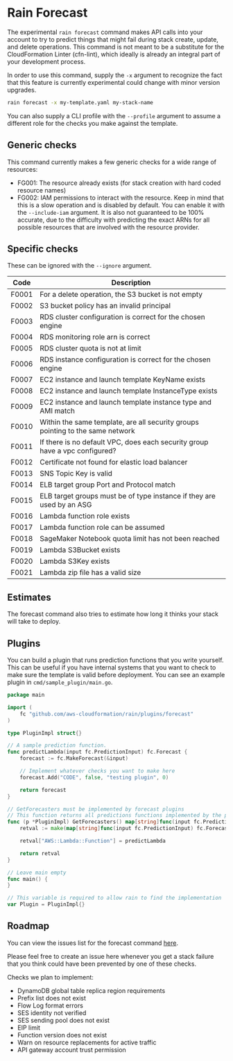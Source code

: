 # Rain Forecast

The experimental `rain forecast` command makes API calls into your account to
try to predict things that might fail during stack create, update, and delete
operations. This command is not meant to be a substitute for the CloudFormation
Linter (cfn-lint), which ideally is already an integral part of your
development process.

In order to use this command, supply the `-x` argument to recognize the fact
that this feature is currently experimental could change with minor version
upgrades.

```sh 
rain forecast -x my-template.yaml my-stack-name 
```

You can also supply a CLI profile with the `--profile` argument to assume a
different role for the checks you make against the template.

## Generic checks

This command currently makes a few generic checks for a wide range of
resources:

- FG001: The resource already exists (for stack creation with hard coded resource
  names)
- FG002: IAM permissions to interact with the resource. Keep in mind that this is a
  slow operation and is disabled by default. You can enable it with the `--include-iam` argument. It is
  also not guaranteed to be 100% accurate, due to the difficulty with
  predicting the exact ARNs for all possible resources that are involved with
  the resource provider.

## Specific checks

These can be ignored with the `--ignore` argument.

| Code  | Description                                                                    |                                      
|-------|--------------------------------------------------------------------------------|
| F0001 | For a delete operation, the S3 bucket is not empty                             |
| F0002 | S3 bucket policy has an invalid principal                                      |
| F0003 | RDS cluster configuration is correct for the chosen engine                     |
| F0004 | RDS monitoring role arn is correct                                             |
| F0005 | RDS cluster quota is not at limit                                              |
| F0006 | RDS instance configuration is correct for the chosen engine                    |
| F0007 | EC2 instance and launch template KeyName exists                                |
| F0008 | EC2 instance and launch template InstanceType exists                           |
| F0009 | EC2 instance and launch template instance type and AMI match                   |
| F0010 | Within the same template, are all security groups pointing to the same network |
| F0011 | If there is no default VPC, does each security group have a vpc configured?    |
| F0012 | Certificate not found for elastic load balancer                                |
| F0013 | SNS Topic Key is valid                                                         |
| F0014 | ELB target group Port and Protocol match                                       |
| F0015 | ELB target groups must be of type instance if they are used by an ASG          |
| F0016 | Lambda function role exists                                                    |
| F0017 | Lambda function role can be assumed                                            |
| F0018 | SageMaker Notebook quota limit has not been reached                            |
| F0019 | Lambda S3Bucket exists                                                         |
| F0020 | Lambda S3Key exists                                                            |
| F0021 | Lambda zip file has a valid size                                               |

## Estimates

The forecast command also tries to estimate how long it thinks your stack will
take to deploy.

## Plugins

You can build a plugin that runs prediction functions that you write yourself.
This can be useful if you have internal systems that you want to check to make 
sure the template is valid before deployment. You can see an example plugin in 
`cmd/sample_plugin/main.go`.

```go
package main

import (
	fc "github.com/aws-cloudformation/rain/plugins/forecast"
)

type PluginImpl struct{}

// A sample prediction function.
func predictLambda(input fc.PredictionInput) fc.Forecast {
	forecast := fc.MakeForecast(&input)

	// Implement whatever checks you want to make here
	forecast.Add("CODE", false, "testing plugin", 0)

	return forecast
}

// GetForecasters must be implemented by forecast plugins
// This function returns all predictions functions implemented by the plugin
func (p *PluginImpl) GetForecasters() map[string]func(input fc.PredictionInput) fc.Forecast {
	retval := make(map[string]func(input fc.PredictionInput) fc.Forecast)

	retval["AWS::Lambda::Function"] = predictLambda

	return retval
}

// Leave main empty
func main() {
}

// This variable is required to allow rain to find the implementation
var Plugin = PluginImpl{}

```

## Roadmap

You can view the issues list for the forecast command
[here](https://github.com/aws-cloudformation/rain/issues?q=is%3Aopen+is%3Aissue+label%3Aforecast).

Please feel free to create an issue here whenever you get a stack failure that
you think could have been prevented by one of these checks.

Checks we plan to implement:

- DynamoDB global table replica region requirements
- Prefix list does not exist
- Flow Log format errors
- SES identity not verified
- SES sending pool does not exist
- EIP limit
- Function version does not exist
- Warn on resource replacements for active traffic
- API gateway account trust permission



